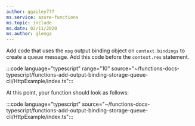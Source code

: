 ```yaml
---
author: ggailey777
ms.service: azure-functions
ms.topic: include
ms.date: 02/11/2020
ms.author: glenga
---
```


Add code that uses the `msg` output binding object on `context.bindings` to create a queue message. Add this code before the `context.res` statement.

:::code language="typescript" range="10" source="~/functions-docs-typescript/functions-add-output-binding-storage-queue-cli/HttpExample/index.ts":::

At this point, your function should look as follows:

:::code language="typescript" source="~/functions-docs-typescript/functions-add-output-binding-storage-queue-cli/HttpExample/index.ts":::